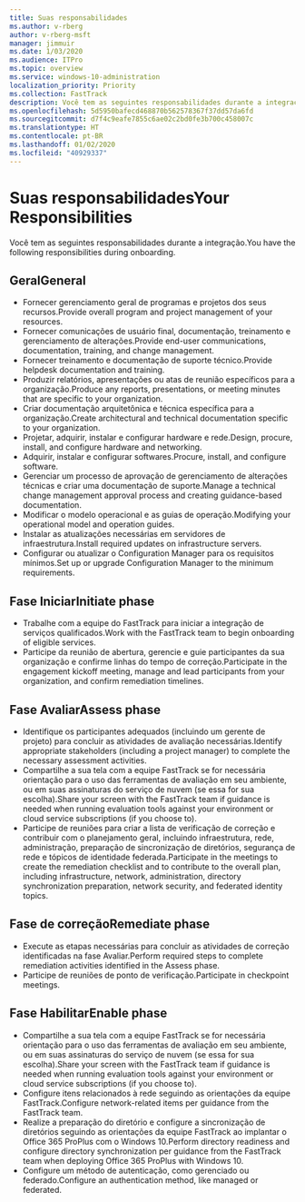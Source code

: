 ```yaml
---
title: Suas responsabilidades
ms.author: v-rberg
author: v-rberg-msft
manager: jimmuir
ms.date: 1/03/2020
ms.audience: ITPro
ms.topic: overview
ms.service: windows-10-administration
localization_priority: Priority
ms.collection: FastTrack
description: Você tem as seguintes responsabilidades durante a integração do Windows 10.
ms.openlocfilehash: 5d5950bafecd468870b562578367f37dd57da6fd
ms.sourcegitcommit: d7f4c9eafe7855c6ae02c2bd0fe3b700c458007c
ms.translationtype: HT
ms.contentlocale: pt-BR
ms.lasthandoff: 01/02/2020
ms.locfileid: "40929337"
---
```

# <a name="your-responsibilities"></a><span data-ttu-id="694e9-103">Suas responsabilidades</span><span class="sxs-lookup"><span data-stu-id="694e9-103">Your Responsibilities</span></span>

<span data-ttu-id="694e9-104">Você tem as seguintes responsabilidades durante a integração.</span><span class="sxs-lookup"><span data-stu-id="694e9-104">You have the following responsibilities during onboarding.</span></span>

## <a name="general"></a><span data-ttu-id="694e9-105">Geral</span><span class="sxs-lookup"><span data-stu-id="694e9-105">General</span></span>

- <span data-ttu-id="694e9-106">Fornecer gerenciamento geral de programas e projetos dos seus recursos.</span><span class="sxs-lookup"><span data-stu-id="694e9-106">Provide overall program and project management of your resources.</span></span>
- <span data-ttu-id="694e9-107">Fornecer comunicações de usuário final, documentação, treinamento e gerenciamento de alterações.</span><span class="sxs-lookup"><span data-stu-id="694e9-107">Provide end-user communications, documentation, training, and change management.</span></span>
- <span data-ttu-id="694e9-108">Fornecer treinamento e documentação de suporte técnico.</span><span class="sxs-lookup"><span data-stu-id="694e9-108">Provide helpdesk documentation and training.</span></span>
- <span data-ttu-id="694e9-109">Produzir relatórios, apresentações ou atas de reunião específicos para a organização.</span><span class="sxs-lookup"><span data-stu-id="694e9-109">Produce any reports, presentations, or meeting minutes that are specific to your organization.</span></span>
- <span data-ttu-id="694e9-110">Criar documentação arquitetônica e técnica específica para a organização.</span><span class="sxs-lookup"><span data-stu-id="694e9-110">Create architectural and technical documentation specific to your organization.</span></span>
- <span data-ttu-id="694e9-111">Projetar, adquirir, instalar e configurar hardware e rede.</span><span class="sxs-lookup"><span data-stu-id="694e9-111">Design, procure, install, and configure hardware and networking.</span></span>
- <span data-ttu-id="694e9-112">Adquirir, instalar e configurar softwares.</span><span class="sxs-lookup"><span data-stu-id="694e9-112">Procure, install, and configure software.</span></span>
- <span data-ttu-id="694e9-113">Gerenciar um processo de aprovação de gerenciamento de alterações técnicas e criar uma documentação de suporte.</span><span class="sxs-lookup"><span data-stu-id="694e9-113">Manage a technical change management approval process and creating guidance-based documentation.</span></span>
- <span data-ttu-id="694e9-114">Modificar o modelo operacional e as guias de operação.</span><span class="sxs-lookup"><span data-stu-id="694e9-114">Modifying your operational model and operation guides.</span></span>
- <span data-ttu-id="694e9-115">Instalar as atualizações necessárias em servidores de infraestrutura.</span><span class="sxs-lookup"><span data-stu-id="694e9-115">Install required updates on infrastructure servers.</span></span>
- <span data-ttu-id="694e9-116">Configurar ou atualizar o Configuration Manager para os requisitos mínimos.</span><span class="sxs-lookup"><span data-stu-id="694e9-116">Set up or upgrade Configuration Manager to the minimum requirements.</span></span>

## <a name="initiate-phase"></a><span data-ttu-id="694e9-117">Fase Iniciar</span><span class="sxs-lookup"><span data-stu-id="694e9-117">Initiate phase</span></span>

- <span data-ttu-id="694e9-118">Trabalhe com a equipe do FastTrack para iniciar a integração de serviços qualificados.</span><span class="sxs-lookup"><span data-stu-id="694e9-118">Work with the FastTrack team to begin onboarding of eligible services.</span></span>
- <span data-ttu-id="694e9-119">Participe da reunião de abertura, gerencie e guie participantes da sua organização e confirme linhas do tempo de correção.</span><span class="sxs-lookup"><span data-stu-id="694e9-119">Participate in the engagement kickoff meeting, manage and lead participants from your organization, and confirm remediation timelines.</span></span>

## <a name="assess-phase"></a><span data-ttu-id="694e9-120">Fase Avaliar</span><span class="sxs-lookup"><span data-stu-id="694e9-120">Assess phase</span></span>

- <span data-ttu-id="694e9-121">Identifique os participantes adequados (incluindo um gerente de projeto) para concluir as atividades de avaliação necessárias.</span><span class="sxs-lookup"><span data-stu-id="694e9-121">Identify appropriate stakeholders (including a project manager) to complete the necessary assessment activities.</span></span>
- <span data-ttu-id="694e9-122">Compartilhe a sua tela com a equipe FastTrack se for necessária orientação para o uso das ferramentas de avaliação em seu ambiente, ou em suas assinaturas do serviço de nuvem (se essa for sua escolha).</span><span class="sxs-lookup"><span data-stu-id="694e9-122">Share your screen with the FastTrack team if guidance is needed when running evaluation tools against your environment or cloud service subscriptions (if you choose to).</span></span>
- <span data-ttu-id="694e9-123">Participe de reuniões para criar a lista de verificação de correção e contribuir com o planejamento geral, incluindo infraestrutura, rede, administração, preparação de sincronização de diretórios, segurança de rede e tópicos de identidade federada.</span><span class="sxs-lookup"><span data-stu-id="694e9-123">Participate in the meetings to create the remediation checklist and to contribute to the overall plan, including infrastructure, network, administration, directory synchronization preparation, network security, and federated identity topics.</span></span>

## <a name="remediate-phase"></a><span data-ttu-id="694e9-124">Fase de correção</span><span class="sxs-lookup"><span data-stu-id="694e9-124">Remediate phase</span></span>

- <span data-ttu-id="694e9-125">Execute as etapas necessárias para concluir as atividades de correção identificadas na fase Avaliar.</span><span class="sxs-lookup"><span data-stu-id="694e9-125">Perform required steps to complete remediation activities identified in the Assess phase.</span></span>
- <span data-ttu-id="694e9-126">Participe de reuniões de ponto de verificação.</span><span class="sxs-lookup"><span data-stu-id="694e9-126">Participate in checkpoint meetings.</span></span>

## <a name="enable-phase"></a><span data-ttu-id="694e9-127">Fase Habilitar</span><span class="sxs-lookup"><span data-stu-id="694e9-127">Enable phase</span></span>

- <span data-ttu-id="694e9-128">Compartilhe a sua tela com a equipe FastTrack se for necessária orientação para o uso das ferramentas de avaliação em seu ambiente, ou em suas assinaturas do serviço de nuvem (se essa for sua escolha).</span><span class="sxs-lookup"><span data-stu-id="694e9-128">Share your screen with the FastTrack team if guidance is needed when running evaluation tools against your environment or cloud service subscriptions (if you choose to).</span></span>
- <span data-ttu-id="694e9-129">Configure itens relacionados à rede seguindo as orientações da equipe FastTrack.</span><span class="sxs-lookup"><span data-stu-id="694e9-129">Configure network-related items per guidance from the FastTrack team.</span></span>
- <span data-ttu-id="694e9-130">Realize a preparação do diretório e configure a sincronização de diretórios seguindo as orientações da equipe FastTrack ao implantar o Office 365 ProPlus com o Windows 10.</span><span class="sxs-lookup"><span data-stu-id="694e9-130">Perform directory readiness and configure directory synchronization per guidance from the FastTrack team when deploying Office 365 ProPlus with Windows 10.</span></span>
- <span data-ttu-id="694e9-131">Configure um método de autenticação, como gerenciado ou federado.</span><span class="sxs-lookup"><span data-stu-id="694e9-131">Configure an authentication method, like managed or federated.</span></span>







  

  

 